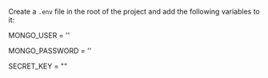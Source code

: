 Create a `.env` file in the root of the project and add the following variables to it:

MONGO_USER = ''

MONGO_PASSWORD = ''

SECRET_KEY = ""
